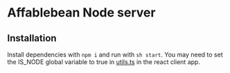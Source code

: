 # Affablebean Node server

## Installation

Install dependencies with `npm i` and run with `sh start`. You may need to set the IS_NODE global variable to true in  [utils.ts](../react/src/helpers/utils.ts) in the react client app.
